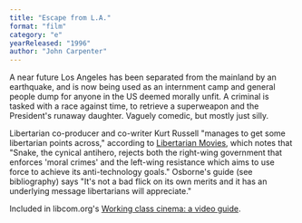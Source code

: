 ```yaml
---
title: "Escape from L.A."
format: "film"
category: "e"
yearReleased: "1996"
author: "John Carpenter"
---
```

A near future Los Angeles has been separated from the  mainland by an earthquake, and is now being used as an internment camp and  general people dump for anyone in the US deemed morally unfit. A criminal is  tasked with a race against time, to retrieve a superweapon and the President's  runaway daughter. Vaguely comedic, but mostly just silly.

Libertarian co-producer and co-writer Kurt Russell  "manages to get some libertarian points across," according to <a href="http://libertarianmovies.net/E/Escape-From-LA-1996-.html">Libertarian  Movies</a>, which notes that "Snake, the cynical antihero, rejects both the  right-wing government that enforces 'moral crimes' and the left-wing resistance  which aims to use force to achieve its anti-technology goals." Osborne's guide (see bibliography) says "It's not a bad flick on  its own merits and it has an underlying message libertarians will appreciate." 

Included in libcom.org's <a href="https://libcom.org/library/working-class-cinema-video-guide">Working  class cinema: a video guide</a>.
